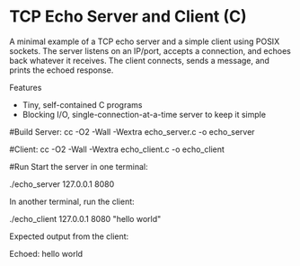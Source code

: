 # TCP Echo Server and Client (C)
A minimal example of a TCP echo server and a simple client using POSIX sockets. The server listens on an IP/port, accepts a connection, and echoes back whatever it receives. The client connects, sends a message, and prints the echoed response.

Features
- Tiny, self-contained C programs
- Blocking I/O, single-connection-at-a-time server to keep it simple

#Build
Server:
cc -O2 -Wall -Wextra echo_server.c -o echo_server

#Client:
cc -O2 -Wall -Wextra echo_client.c -o echo_client

#Run
Start the server in one terminal:

./echo_server 127.0.0.1 8080

In another terminal, run the client:

./echo_client 127.0.0.1 8080 "hello world"

Expected output from the client:

Echoed: hello world
